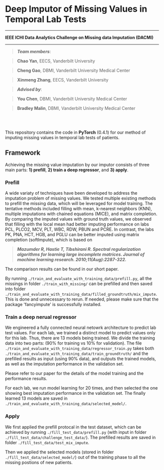 # Deep Imputor of Missing Values in Temporal Lab Tests

*******************************************************
**IEEE ICHI Data Analytics Challenge on Missing data Imputation (DACMI)**
*******************************************************
>***Team members***:

>**Chao Yan**,  EECS, Vanderbilt University

>**Cheng Gao**, DBMI, Vanderbilt University Medical Center

>**Xinmeng Zhang**, EECS, Vanderbilt University

>***Advised by***: 

>**You Chen**, DBMI,  Vanderbilt University Medical Center

>**Bradley Malin**,  DBMI,  Vanderbilt University Medical Center

<br />
<br />

This repository contains the code in **PyTorch** (0.4.1) for our method of imputing missing values in temporal lab tests of patients.

## Framework
Achieving the missing value imputation by our imputor consists of three main parts: **1) prefill**, **2) train a deep regressor**, and **3) apply**.


### Prefill
A wide variaty of techniques have been developed to address the imputation problem of missing values. We tested multiple existing methods to prefill the missing data, which will be leveraged for model training. The tentative methods included filling with mean, k-nearest neighbors (KNN), multiple imputations with chained equations (MICE), and matrix completion. By comparing the imputed values with ground truth values, we observed that filling with the local mean had better imputing performance on labs PCL, PLCO2, MCV, PLT, WBC, RDW, PBUN and PCRE. In contrast, the labs PK, PNA, HCT, HGB, and PGLU can be better imputed using matrix completion (softImpute), which is based on 

>***Mazumder R, Hastie T, Tibshirani R. Spectral regularization algorithms for learning large incomplete matrices. Journal of machine learning research. 2010;11(Aug):2287-322.*** 

The comparison results can be found in our short paper. 

By running `./train_and_evaluate_with_training_data/prefill.py`, all the missings in folder `./train_with_missing/`  can be prefilled and then saved into folder `./train_and_evaluate_with_training_data/filled_groundtruth/mix_impute`. This is done and unnecessary to rerun. If needed, please make sure that the package 'fancyimpute' is successfully installed.


### Train a deep nerual regressor
We engineered a fully connected neural netowrk architecture to predict lab test values. For each lab, we trained a distinct model to predict values only for this lab. Thus, there are 13 models being trained. We divide the training data into two parts: (90% for training vs 10% for validation). The file `./train_and_evaluate_with_training_data/regressor_train.py` takes both `./train_and_evaluate_with_training_data/train_groundtruth/` and the prefilled results as input (using 90% data), and outputs the trained models, as well as the imputation performance in the validation set.

Please refer to our paper for the details of the model training and the performance results.

For each lab, we run model learning for 20 times, and then selected the one showing best imputation performance in the validation set. The finally learned 13 models are saved in `./train_and_evaluate_with_training_data/selected_model/`.


### Apply
We first applied the prefill protocal in the test dataset, which can be achieved by running `./fill_test_data/prefill.py` (with input in folder `./fill_test_data/challenge_test_data/`). The prefilled results are saved in folder `./fill_test_data/test_mix_impute`.

Then we applied the selected models (stored in folder `./fill_test_data/selected_model/`) out of the training phase to all the missing postions of new patients.
